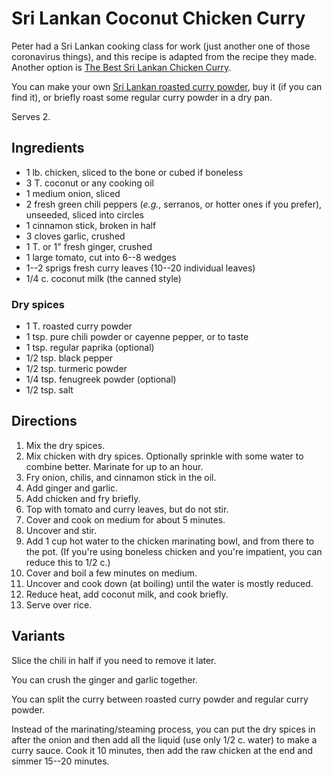 # Sri Lankan Coconut Chicken Curry

Peter had a Sri Lankan cooking class for work (just another one of those coronavirus things), and this recipe is adapted from the recipe they made.  Another option is [The Best Sri Lankan Chicken Curry](https://www.theflavorbender.com/sri-lankan-chicken-curry/).

You can make your own [Sri Lankan roasted curry powder](../appetizers/roastedCurryPowder.md), buy it (if you can find it), or briefly roast some regular curry powder in a dry pan.

Serves 2.

## Ingredients

* 1 lb. chicken, sliced to the bone or cubed if boneless
* 3 T. coconut or any cooking oil
* 1 medium onion, sliced
* 2 fresh green chili peppers (*e.g.*, serranos, or hotter ones if you prefer), unseeded, sliced into circles
* 1 cinnamon stick, broken in half
* 3 cloves garlic, crushed
* 1 T. or 1" fresh ginger, crushed
* 1 large tomato, cut into 6--8 wedges
* 1--2 sprigs fresh curry leaves (10--20 individual leaves)
* 1/4 c. coconut milk (the canned style)

### Dry spices

* 1 T. roasted curry powder
* 1 tsp. pure chili powder or cayenne pepper, or to taste
* 1 tsp. regular paprika (optional)
* 1/2 tsp. black pepper
* 1/2 tsp. turmeric powder
* 1/4 tsp. fenugreek powder (optional)
* 1/2 tsp. salt


## Directions

1. Mix the dry spices.
2. Mix chicken with dry spices.  Optionally sprinkle with some water to combine better.  Marinate for up to an hour.
3. Fry onion, chilis, and cinnamon stick in the oil. 
4. Add ginger and garlic.
5. Add chicken and fry briefly.
6. Top with tomato and curry leaves, but do not stir.
7. Cover and cook on medium for about 5 minutes.
8. Uncover and stir.
9. Add 1 cup hot water to the chicken marinating bowl, and from there to the pot.  (If you're using boneless chicken and you're impatient, you can reduce this to 1/2 c.)
10. Cover and boil a few minutes on medium.
11. Uncover and cook down (at boiling) until the water is mostly reduced.
12. Reduce heat, add coconut milk, and cook briefly.
13. Serve over rice.

## Variants

Slice the chili in half if you need to remove it later.

You can crush the ginger and garlic together.

You can split the curry between roasted curry powder and regular curry powder.

Instead of the marinating/steaming process, you can put the dry spices in after the onion and then add all the liquid (use only 1/2 c. water) to make a curry sauce.  Cook it 10 minutes, then add the raw chicken at the end and simmer 15--20 minutes.






